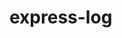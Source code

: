 # express-log


<!DOCTYPE html>
<html lang="en">
<head>
    <meta charset="UTF-8">
    <title>Title</title>
</head>
<body>
<script src="https://unpkg.com/babel-standalone@6/babel.min.js"></script>
<script crossorigin src="https://unpkg.com/react@16/umd/react.production.min.js"></script>
<script crossorigin src="https://unpkg.com/react-dom@16/umd/react-dom.production.min.js"></script>


<script>

    console.log('~~~~~~~~~~~~~~~~~~', window)
    document['body'].attachShadow({mode: 'open'});
    let mountPoint = document.createElement('div')
    document['body']['shadowRoot'].appendChild(mountPoint)

    let out = Babel['transform'](`

       class Form extends React.Component {
          constructor(props) {
            super(props);
            this.state = {value: ''};
            this.handleChange = this.handleChange.bind(this);
            this.handleSubmit = this.handleSubmit.bind(this);
          }

          handleChange(event) {
          console.log('~~~~~~~1~~~~~~~~~~~~')
            this.setState({value: event.target.value});
          }

          handleSubmit(event) {
            console.log('~~~~~~~~~~~~~~~2~~~~')
            alert('Text field value is: ' + this.state.value);
          }

          render() {
            return (
              <div>
                <input type="text"
                  placeholder="Hello!"
                  value={this.state.value}
                  onChange={(e)=> this.handleChange(e)} />
                <button onClick={this.handleSubmit}>
                  Submit
                </button>
              </div>
            );
          }
        }
        ReactDOM.render(<Form />, mountPoint)
     `, Babel['availablePresets']['react'])
        eval(out.code)
</script>
</body>
</html>

